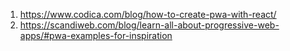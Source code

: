 1. https://www.codica.com/blog/how-to-create-pwa-with-react/
2. https://scandiweb.com/blog/learn-all-about-progressive-web-apps/#pwa-examples-for-inspiration
